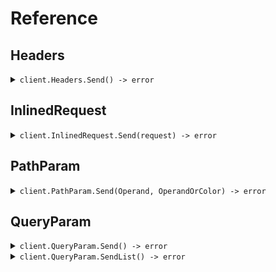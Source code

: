 # Reference
## Headers
<details><summary><code>client.Headers.Send() -> error</code></summary>
<dl>
<dd>

#### 🔌 Usage

<dl>
<dd>

<dl>
<dd>

```go
client.Headers.Send(
        context.TODO(),
        request,
    )
}
```
</dd>
</dl>
</dd>
</dl>

#### ⚙️ Parameters

<dl>
<dd>

<dl>
<dd>

**operand:** `*fern.Operand` 
    
</dd>
</dl>

<dl>
<dd>

**maybeOperand:** `*fern.Operand` 
    
</dd>
</dl>

<dl>
<dd>

**operandOrColor:** `*fern.ColorOrOperand` 
    
</dd>
</dl>

<dl>
<dd>

**maybeOperandOrColor:** `*fern.ColorOrOperand` 
    
</dd>
</dl>
</dd>
</dl>


</dd>
</dl>
</details>

## InlinedRequest
<details><summary><code>client.InlinedRequest.Send(request) -> error</code></summary>
<dl>
<dd>

#### 🔌 Usage

<dl>
<dd>

<dl>
<dd>

```go
client.InlinedRequest.Send(
        context.TODO(),
        request,
    )
}
```
</dd>
</dl>
</dd>
</dl>

#### ⚙️ Parameters

<dl>
<dd>

<dl>
<dd>

**operand:** `*fern.Operand` 
    
</dd>
</dl>

<dl>
<dd>

**maybeOperand:** `*fern.Operand` 
    
</dd>
</dl>

<dl>
<dd>

**operandOrColor:** `*fern.ColorOrOperand` 
    
</dd>
</dl>

<dl>
<dd>

**maybeOperandOrColor:** `*fern.ColorOrOperand` 
    
</dd>
</dl>
</dd>
</dl>


</dd>
</dl>
</details>

## PathParam
<details><summary><code>client.PathParam.Send(Operand, OperandOrColor) -> error</code></summary>
<dl>
<dd>

#### 🔌 Usage

<dl>
<dd>

<dl>
<dd>

```go
client.PathParam.Send(
        context.TODO(),
        fern.OperandGreaterThan.Ptr(),
        &fern.ColorOrOperand{
            Color: fern.ColorRed,
        },
    )
}
```
</dd>
</dl>
</dd>
</dl>

#### ⚙️ Parameters

<dl>
<dd>

<dl>
<dd>

**operand:** `*fern.Operand` 
    
</dd>
</dl>

<dl>
<dd>

**operandOrColor:** `*fern.ColorOrOperand` 
    
</dd>
</dl>
</dd>
</dl>


</dd>
</dl>
</details>

## QueryParam
<details><summary><code>client.QueryParam.Send() -> error</code></summary>
<dl>
<dd>

#### 🔌 Usage

<dl>
<dd>

<dl>
<dd>

```go
client.QueryParam.Send(
        context.TODO(),
        request,
    )
}
```
</dd>
</dl>
</dd>
</dl>

#### ⚙️ Parameters

<dl>
<dd>

<dl>
<dd>

**operand:** `*fern.Operand` 
    
</dd>
</dl>

<dl>
<dd>

**maybeOperand:** `*fern.Operand` 
    
</dd>
</dl>

<dl>
<dd>

**operandOrColor:** `*fern.ColorOrOperand` 
    
</dd>
</dl>

<dl>
<dd>

**maybeOperandOrColor:** `*fern.ColorOrOperand` 
    
</dd>
</dl>
</dd>
</dl>


</dd>
</dl>
</details>

<details><summary><code>client.QueryParam.SendList() -> error</code></summary>
<dl>
<dd>

#### 🔌 Usage

<dl>
<dd>

<dl>
<dd>

```go
client.QueryParam.SendList(
        context.TODO(),
        request,
    )
}
```
</dd>
</dl>
</dd>
</dl>

#### ⚙️ Parameters

<dl>
<dd>

<dl>
<dd>

**operand:** `*fern.Operand` 
    
</dd>
</dl>

<dl>
<dd>

**maybeOperand:** `*fern.Operand` 
    
</dd>
</dl>

<dl>
<dd>

**operandOrColor:** `*fern.ColorOrOperand` 
    
</dd>
</dl>

<dl>
<dd>

**maybeOperandOrColor:** `*fern.ColorOrOperand` 
    
</dd>
</dl>
</dd>
</dl>


</dd>
</dl>
</details>
